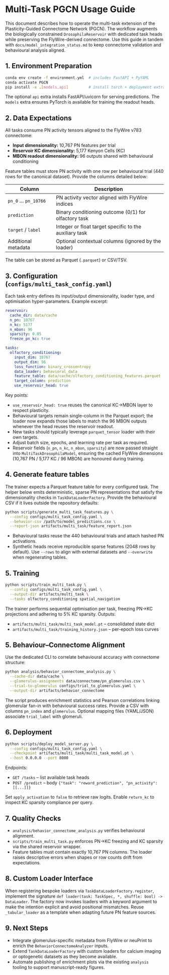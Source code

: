 # Multi-Task PGCN Usage Guide

This document describes how to operate the multi-task extension of the Plasticity-Guided
Connectome Network (PGCN). The workflow augments the biologically constrained
`DrosophilaReservoir` with dedicated task heads while preserving the FlyWire-derived
connectome. Use this guide in tandem with `docs/model_integration_status.md` to keep
connectome validation and behavioural analysis aligned.

## 1. Environment Preparation

```bash
conda env create -f environment.yml  # includes FastAPI + PyYAML
conda activate PGCN
pip install -e .[models,api]         # install torch + deployment extras
```

The optional `api` extra installs FastAPI/uvicorn for serving predictions. The `models`
extra ensures PyTorch is available for training the readout heads.

## 2. Data Expectations

All tasks consume PN activity tensors aligned to the FlyWire v783 connectome:

- **Input dimensionality:** 10,767 PN features per trial
- **Reservoir KC dimensionality:** 5,177 Kenyon Cells (KC)
- **MBON readout dimensionality:** 96 outputs shared with behavioural conditioning

Feature tables must store PN activity with one row per behavioural trial (440 rows for the
canonical dataset). Provide the columns detailed below:

| Column            | Description                                                   |
|-------------------|---------------------------------------------------------------|
| `pn_0` … `pn_10766` | PN activity vector aligned with FlyWire indices               |
| `prediction`      | Binary conditioning outcome (0/1) for olfactory task          |
| `target` / `label` | Integer or float target specific to the auxiliary task       |
| Additional metadata | Optional contextual columns (ignored by the loader)        |

The table can be stored as Parquet (`.parquet`) or CSV/TSV.

## 3. Configuration (`configs/multi_task_config.yaml`)

Each task entry defines its input/output dimensionality, loader type, and optimisation
hyper-parameters. Example excerpt:

```yaml
reservoir:
  cache_dir: data/cache
  n_pn: 10767
  n_kc: 5177
  n_mbon: 96
  sparsity: 0.05
  freeze_pn_kc: true

tasks:
  olfactory_conditioning:
    input_dim: 10767
    output_dim: 96
    loss_function: binary_crossentropy
    data_loader: behavioral_data
    feature_table: data/cache/olfactory_conditioning_features.parquet
    target_column: prediction
    use_reservoir_head: true
```

Key points:

- `use_reservoir_head: true` reuses the canonical KC→MBON layer to respect plasticity.
- Behavioural targets remain single-column in the Parquet export; the loader now expands
  those labels to match the 96 MBON outputs whenever the head reuses the reservoir readout.
- New tasks should typically leverage `parquet_tensor` loader with their own targets.
- Adjust batch size, epochs, and learning rate per task as required.
- Reservoir fields (`n_pn`, `n_kc`, `n_mbon`, `sparsity`) are now passed straight into
  `MultiTaskDrosophilaModel`, ensuring the cached FlyWire dimensions (10,767 PN / 5,177 KC /
  96 MBON) are honoured during training.

## 4. Generate feature tables

The trainer expects a Parquet feature table for every configured task. The helper below
emits deterministic, sparse PN representations that satisfy the dimensionality checks in
`TaskDataLoaderFactory`. Provide the behavioural CSV if it lives outside the repository
defaults:

```bash
python scripts/generate_multi_task_features.py \
  --config configs/multi_task_config.yaml \
  --behavior-csv /path/to/model_predictions.csv \
  --report-json artifacts/multi_task/feature_report.json
```

- Behavioural tasks reuse the 440 behavioural trials and attach hashed PN activations.
- Synthetic heads receive reproducible sparse features (2048 rows by default). Use
  `--rows` to align with external datasets and `--overwrite` when regenerating tables.

## 5. Training

```bash
python scripts/train_multi_task.py \
  --config configs/multi_task_config.yaml \
  --output-dir artifacts/multi_task \
  --tasks olfactory_conditioning spatial_navigation
```

The trainer performs sequential optimisation per task, freezing PN→KC projections and
adhering to 5% KC sparsity. Outputs:

- `artifacts/multi_task/multi_task_model.pt` – consolidated state dict
- `artifacts/multi_task/training_history.json` – per-epoch loss curves

## 5. Behaviour–Connectome Alignment

Use the dedicated CLI to correlate behavioural accuracy with connectome structure:

```bash
python analysis/behavior_connectome_analysis.py \
  --cache-dir data/cache \
  --glomerulus-assignments data/connectome/pn_glomerulus.csv \
  --trial-to-glomerulus configs/trial_to_glomerulus.yaml \
  --output-dir artifacts/behavior_connectome
```

The script produces enrichment statistics and Pearson correlations linking glomerular
fan-in with behavioural success rates. Provide a CSV with columns `pn_index` and
`glomerulus`. Optional mapping files (YAML/JSON) associate `trial_label` with glomeruli.

## 6. Deployment

```bash
python scripts/deploy_model_server.py \
  --config configs/multi_task_config.yaml \
  --checkpoint artifacts/multi_task/multi_task_model.pt \
  --host 0.0.0.0 --port 8080
```

Endpoints:

- `GET /tasks` – list available task heads
- `POST /predict` – body `{"task": "reward_prediction", "pn_activity": [[...]]}`

Set `apply_activation` to `false` to retrieve raw logits. Enable `return_kc` to inspect
KC sparsity compliance per query.

## 7. Quality Checks

- `analysis/behavior_connectome_analysis.py` verifies behavioural alignment.
- `scripts/train_multi_task.py` enforces PN→KC freezing and KC sparsity via the
  shared reservoir wrapper.
- Feature tables must contain exactly 10,767 PN columns. The loader raises descriptive
  errors when shapes or row counts drift from expectations.

## 8. Custom Loader Interface

When registering bespoke loaders via `TaskDataLoaderFactory.register`, implement the
signature `def loader(task: TaskSpec, *, shuffle: bool) -> DataLoader`. The factory now
invokes loaders with a keyword argument to make the intention explicit and avoid
positional mismatches. Reuse `_tabular_loader` as a template when adapting future PN
feature sources.

## 9. Next Steps

- Integrate glomerulus-specific metadata from FlyWire or neuPrint to enrich the
  `BehaviorConnectomeAnalyzer` inputs.
- Extend `TaskDataLoaderFactory` with custom loaders for calcium imaging or optogenetic
  datasets as they become available.
- Automate publishing of enrichment plots via the existing `analysis` tooling to support
  manuscript-ready figures.
